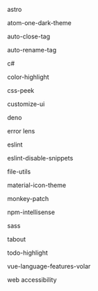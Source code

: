 astro

atom-one-dark-theme

auto-close-tag

auto-rename-tag

c#

color-highlight

css-peek

customize-ui

deno

error lens

eslint

eslint-disable-snippets

file-utils

material-icon-theme

monkey-patch

npm-intellisense

sass

tabout

todo-highlight

vue-language-features-volar

web accessibility